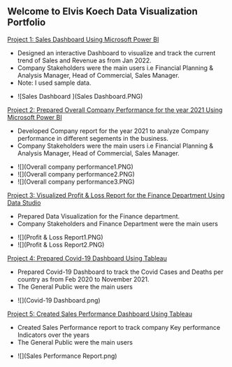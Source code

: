 ## Welcome to Elvis Koech Data Visualization Portfolio


[Project 1: Sales Dashboard Using Microsoft Power BI](https://i2.paste.pics/FVO36.png)

 + Designed an interactive Dashboard to visualize and track the current trend of Sales and Revenue as from Jan 2022.
 + Company Stakeholders were the main users i.e Financial Planning & Analysis Manager, Head of Commercial, Sales Manager.
 + Note: I used sample data.
 
 - ![Sales Dashboard ](Sales Dashboard.PNG)



[Project 2: Prepared Overall Company Performance for the year 2021 Using Microsoft Power BI](https://i2.paste.pics/FVO66.png)
 + Developed Company report for the year 2021 to analyze Company performance in different segements in the business.
 + Company Stakeholders were the main users i.e Financial Planning & Analysis Manager, Head of Commercial, Sales Manager.
 
 - ![](Overall company performance1.PNG)
 - ![](Overall company performance2.PNG)
 - ![](Overall company performance3.PNG)


[Project 3: Visualized Profit & Loss Report for the Finance Department Using Data Studio](https://i2.paste.pics/FVO8V.png)
 + Prepared Data Visualization for the Finance department.
 + Company Stakeholders and Finance Department were the main users 
 
 - ![](Profit & Loss Report1.PNG)
 - ![](Profit & Loss Report2.PNG)



[Project 4: Prepared Covid-19 Dashboard Using Tableau](https://public.tableau.com/app/profile/elvis.koech/viz/Covid-19DashboardwithTableau/Covid-19Dashboard)
 + Prepared Covid-19 Dashboard to track the Covid Cases and Deaths per country as from Feb 2020 to November 2021.
 + The General Public were the main users 
 
 - ![](Covid-19 Dashboard.png)
 
 
 
 

[Project 5: Created Sales Performance Dashboard Using Tableau](https://public.tableau.com/app/profile/elvis.koech/viz/SalesReport_16361402237660/Dashboard1)
 + Created Sales Performance report to track company Key performance Indicators over the years
 + The General Public were the main users 
 
 - ![](Sales Performance Report.png)

